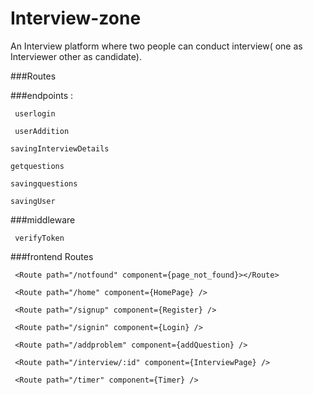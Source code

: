 # Interview-zone

An Interview platform where two people can conduct interview( one as Interviewer other as candidate). 

###Routes 

###endpoints : 

     userlogin 

     userAddition 

    savingInterviewDetails  

    getquestions 

    savingquestions 

    savingUser 

###middleware 

     verifyToken 

###frontend Routes 

     <Route path="/notfound" component={page_not_found}></Route>

     <Route path="/home" component={HomePage} />

     <Route path="/signup" component={Register} />

     <Route path="/signin" component={Login} />

     <Route path="/addproblem" component={addQuestion} />

     <Route path="/interview/:id" component={InterviewPage} />

     <Route path="/timer" component={Timer} />
